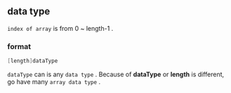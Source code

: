 ##  data type
`index of array` is from 0 ~ length-1 .

###   format
```go
[length]dataType
```
`dataType` can is any `data type` .
Because of **dataType** or **length** is different, go have many `array data type` .

